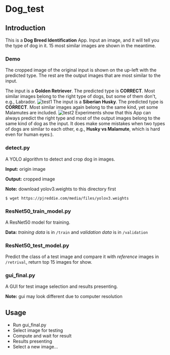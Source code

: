 # Dog_test

## Introduction

This is a __Dog Breed Identification__ App.
Input an image, and it will tell you the type of dog in it. 15 most similar images are shown in the meantime.

### Demo
The cropped image of the original input is shown on the up-left with the predicted type. The rest are the output images that are most similar to the input.

The input is a __Golden Retriever__. The predicted type is __CORRECT__. Most similar images belong to the right type of dogs, but some of them don't, e.g., Labrador.
![test1](https://github.com/INFINITSY/dog_test/blob/master/test1.jpg)
The input is a __Siberian Husky__. The predicted type is __CORRECT__. Most similar images again belong to the same kind, yet some Malamutes are included.
![test2](https://github.com/INFINITSY/dog_test/blob/master/test2.jpg)
Experiments show that this App can always predict the right type and most of the output  images belong to the same kind of dog as the input. It does make some mistakes when two types of dogs are similar to each other, e.g., __Husky vs Malamute__, which is hard even for human eyes:). 

### detect.py

A YOLO algorithm to detect and crop dog in images.

__Input:__ origin image

__Output:__ cropped image

__Note:__ download yolov3.weights to this directory first

```shell
$ wget https://pjreddie.com/media/files/yolov3.weights
```



### ResNet50_train_model.py

A ResNet50 model for training.

__Data:__ _training data_ is in `/train` and _validation data_ is in `/validation`



### ResNet50_test_model.py

Predict the class of a test image and compare it with _reference_ images in `/retrival`, return top 15 images for show.



### gui_final.py

A GUI for test image selection and results presenting.

__Note:__ gui may look different due to computer resolution



## Usage

- Run gui_final.py
- Select image for testing
- Compute and wait for result
- Results presenting
- Select a new image...

